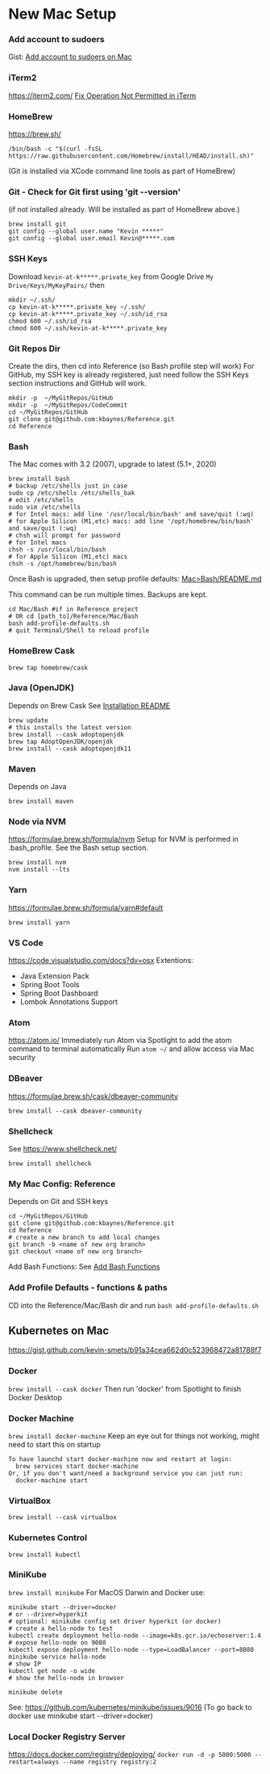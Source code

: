 # New Mac Setup

### Add account to sudoers
Gist: [Add account to sudoers on Mac](https://gist.github.com/kbaynes/912b27ce355ad3bed2d9f69daccb155f)

### iTerm2
https://iterm2.com/
[Fix Operation Not Permitted in iTerm](https://osxdaily.com/2018/10/09/fix-operation-not-permitted-terminal-error-macos/)

### HomeBrew
https://brew.sh/
```
/bin/bash -c "$(curl -fsSL https://raw.githubusercontent.com/Homebrew/install/HEAD/install.sh)"
```
(Git is installed via XCode command line tools as part of HomeBrew)

### Git - Check for Git first using 'git --version'
(if not installed already. Will be installed as part of HomeBrew above.)
```
brew install git
git config --global user.name "Kevin *****"
git config --global user.email Kevin@*****.com
```

### SSH Keys 
Download `kevin-at-k*****.private_key` from Google Drive `My Drive/Keys/MyKeyPairs/` then

```
mkdir ~/.ssh/
cp kevin-at-k*****.private_key ~/.ssh/
cp kevin-at-k*****.private_key ~/.ssh/id_rsa
chmod 600 ~/.ssh/id_rsa
chmod 600 ~/.ssh/kevin-at-k*****.private_key
```

### Git Repos Dir
Create the dirs, then cd into Reference (so Bash profile step will work)
For GitHub, my SSH key is already registered, just need follow the SSH Keys section instructions and GitHub will work.
```
mkdir -p  ~/MyGitRepos/GitHub
mkdir -p  ~/MyGitRepos/CodeCommit
cd ~/MyGitRepos/GitHub
git clone git@github.com:kbaynes/Reference.git
cd Reference
```

### Bash
The Mac comes with 3.2 (2007), upgrade to latest (5.1+, 2020)
```
brew install bash
# backup /etc/shells just in case
sudo cp /etc/shells /etc/shells_bak
# edit /etc/shells
sudo vim /etc/shells
# for Intel macs: add line '/usr/local/bin/bash' and save/quit (:wq)
# for Apple Silicon (M1,etc) macs: add line '/opt/homebrew/bin/bash' and save/quit (:wq)
# chsh will prompt for password
# for Intel macs
chsh -s /usr/local/bin/bash
# for Apple Silicon (M1,etc) macs
chsh -s /opt/homebrew/bin/bash
```

Once Bash is upgraded, then setup profile defaults: [Mac>Bash/README.md](Bash/README.md)

This command can be run multiple times. Backups are kept.
```
cd Mac/Bash #if in Reference project
# OR cd [path_to]/Reference/Mac/Bash
bash add-profile-defaults.sh
# quit Terminal/Shell to reload profile
```


### HomeBrew Cask
`brew tap homebrew/cask`

### Java (OpenJDK)
Depends on Brew Cask
See [Installation README](https://github.com/AdoptOpenJDK/homebrew-openjdk)
```
brew update
# this installs the latest version
brew install --cask adoptopenjdk
brew tap AdoptOpenJDK/openjdk
brew install --cask adoptopenjdk11
```

### Maven
Depends on Java
```
brew install maven
```

### Node via NVM
https://formulae.brew.sh/formula/nvm
Setup for NVM is performed in .bash_profile. See the Bash setup section.
```
brew install nvm
nvm install --lts
```

### Yarn
https://formulae.brew.sh/formula/yarn#default
```
brew install yarn
```

### VS Code
https://code.visualstudio.com/docs?dv=osx
Extentions: 
- Java Extension Pack
- Spring Boot Tools
- Spring Boot Dashboard
- Lombok Annotations Support

### Atom
https://atom.io/
Immediately run Atom via Spotlight to add the atom command to terminal automatically
Run `atom ~/` and allow access via Mac security

### DBeaver
https://formulae.brew.sh/cask/dbeaver-community
```
brew install --cask dbeaver-community
```

### Shellcheck
See https://www.shellcheck.net/
```
brew install shellcheck
```

### My Mac Config: Reference
Depends on Git and SSH keys
```
cd ~/MyGitRepos/GitHub
git clone git@github.com:kbaynes/Reference.git
cd Reference
# create a new branch to add local changes
git branch -b <name of new org branch>
git checkout <name of new org branch>
```
Add Bash Functions: See [Add Bash Functions](./Bash/README.md)

### Add Profile Defaults - functions & paths
CD into the Reference/Mac/Bash dir and run `bash add-profile-defaults.sh`

## Kubernetes on Mac
https://gist.github.com/kevin-smets/b91a34cea662d0c523968472a81788f7

### Docker
`brew install --cask docker`
Then run 'docker' from Spotlight to finish Docker Desktop

### Docker Machine
`brew install docker-machine`
Keep an eye out for things not working, might need to start this on startup
```
To have launchd start docker-machine now and restart at login:
  brew services start docker-machine
Or, if you don't want/need a background service you can just run:
  docker-machine start
```

### VirtualBox
`brew install --cask virtualbox`

### Kubernetes Control
`brew install kubectl`

### MiniKube
`brew install minikube`
For MacOS Darwin and Docker use:
```
minikube start --driver=docker
# or --driver=hyperkit
# optional: minikube config set driver hyperkit (or docker)
# create a hello-node to test
kubectl create deployment hello-node --image=k8s.gcr.io/echoserver:1.4
# expose hello-node on 9080
kubectl expose deployment hello-node --type=LoadBalancer --port=8080
minikube service hello-node
# show IP
kubectl get node -o wide
# show the hello-node in browser

minikube delete
```
See: https://github.com/kubernetes/minikube/issues/9016
(To go back to docker use minikube start --driver=docker)

### Local Docker Registry Server
https://docs.docker.com/registry/deploying/
`docker run -d -p 5000:5000 --restart=always --name registry registry:2`

